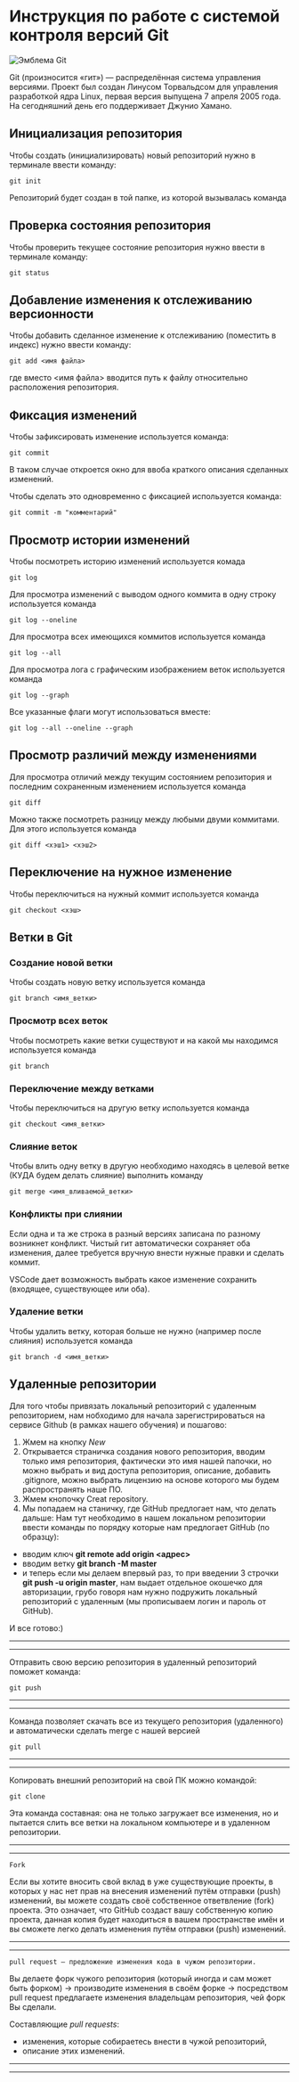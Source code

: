 # **Инструкция по работе с системой контроля версий Git**

![Эмблема Git](git.jpg)

Git (произносится «гит») — распределённая система управления версиями. Проект был создан Линусом Торвальдсом для управления разработкой ядра Linux, первая версия выпущена 7 апреля 2005 года. На сегодняшний день его поддерживает Джунио Хамано.

## Инициализация репозитория

Чтобы создать (инициализировать) новый репозиторий нужно в терминале ввести команду:

    git init

Репозиторий будет создан в той папке, из которой вызывалась команда

## Проверка состояния репозитория

Чтобы проверить текущее состояние репозитория нужно ввести в терминале команду:

    git status

## Добавление изменения к отслеживанию версионности

Чтобы добавить сделанное изменение к отслеживанию (поместить в индекс) нужно ввести команду:

    git add <имя файла>

где вместо <имя файла> вводится путь к файлу относительно расположения репозитория.

## Фиксация изменений

Чтобы зафиксировать изменение используется команда:

    git commit

В таком случае откроется окно для ввоба краткого описания сделанных изменений.

Чтобы сделать это одновременно с фиксацией используется команда:

    git commit -m "комментарий"

## Просмотр истории изменений

Чтобы посмотреть историю изменений используется комада

    git log

Для просмотра изменений с выводом одного коммита в одну строку используется команда

    git log --oneline

Для просмотра всех имеющихся коммитов используется команда

    git log --all

Для просмотра лога с графическим изображением веток используется команда

    git log --graph

Все указанные флаги могут использоваться вместе:

    git log --all --oneline --graph

## Просмотр различий между изменениями

Для просмотра отличий между текущим состоянием репозитория и последним сохраненным изменением используется команда

    git diff

Можно также посмотреть разницу между любыми двуми коммитами. Для этого используется команда

    git diff <хэш1> <хэш2>

## Переключение на нужное изменение

Чтобы переключиться на нужный коммит используется команда

    git checkout <хэш>

## Ветки в Git

### Создание новой ветки

Чтобы создать новую ветку используется команда

    git branch <имя_ветки>

### Просмотр всех веток

Чтобы посмотреть какие ветки существуют и на какой мы находимся используется команда

    git branch

### Переключение между ветками

Чтобы переключиться на другую ветку используется команда

    git checkout <имя_ветки>

### Слияние веток

Чтобы влить одну ветку в другую необходимо находясь в целевой ветке (КУДА будем делать слияние) выполнить команду

    git merge <имя_вливаемой_ветки>

### Конфликты при слиянии

Если одна и та же строка в разный версиях записана по разному возникнет конфликт.
Чистый гит автоматически сохраняет оба изменения, далее требуется вручную внести нужные правки и сделать коммит.

VSСode дает возможность выбрать какое изменение сохранить (входящее, существующее или оба).

### Удаление ветки

Чтобы удалить ветку, которая больше не нужно (например после слияния) используется команда

    git branch -d <имя_ветки>

## Удаленные репозитории

Для того чтобы привязать локальный репозиторий с удаленным репозиторием, нам нобходимо для начала зарегистрироваться на сервисе Github (в рамках нашего обучения) и пошагово:

1. Жмем на кнопку *New*
2. Открывается страничка создания нового репозитория, вводим только имя репозитория, фактически это имя нашей папочки, но можно выбрать и вид доступа репозитория, описание, добавить .gitignore, можно выбрать лицензию на основе которого мы будем распространять наше ПО.
3. Жмем кнопочку Creat repository.
4. Мы попадаем на станичку, где GitHub предлогает нам, что делать дальше:
Нам тут необходимо в нашем локальном репозитории ввести команды по порядку которые нам предлогает GitHub (по образцу):
* вводим ключ __git remote add origin <адрес>__
* вводим ветку __git branch -M master__
* и теперь если мы делаем впервый раз, то при введении 3 строчки __git push -u origin master__, нам выдает отдельное окошечко для авторизации, грубо говоря нам нужно подружить локальный репозиторий с удаленным (мы прописываем логин и пароль от GitHub).

И все готово:)
___
___
Отправить свою версию репозитория в удаленный репозиторий поможет команда:
    
    git push
___    
___

Команда позволяет скачать все из текущего репозитория (удаленного) и автоматически сделать merge с нашей версией

    git pull
___
___
Копировать внешний репозиторий на свой ПК можно командой:

    git clone

Эта команда составная: она не только загружает все изменения, но и пытается слить все ветки на локальном компьютере и в удаленном репозитории.
___
___

    Fork

Если вы хотите вносить свой вклад в уже существующие проекты, в которых у нас нет прав на внесения изменений путём отправки (push) изменений, вы можете создать своё собственное ответвление (fork) проекта. Это означает, что GitHub создаст вашу собственную копию проекта, данная копия будет находиться в вашем пространстве имён и вы сможете легко делать изменения путём отправки (push) изменений.
___
___

    pull request — предложение изменения кода в чужом репозитории.

Вы делаете форк чужого репозитория (который иногда и сам может быть форком) → производите изменения в своём форке → посредством pull request предлагаете изменения владельцам репозитория, чей форк Вы сделали. 

Составляющие *pull requests*:

* изменения, которые собираетесь внести в чужой репозиторий,
* описание этих изменений.
___
___